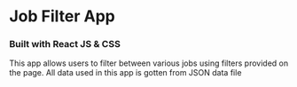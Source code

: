 # Job Filter App

### Built with React JS & CSS
This app allows users to filter between various jobs using filters provided on the page. All data used in this app is gotten from JSON data file
